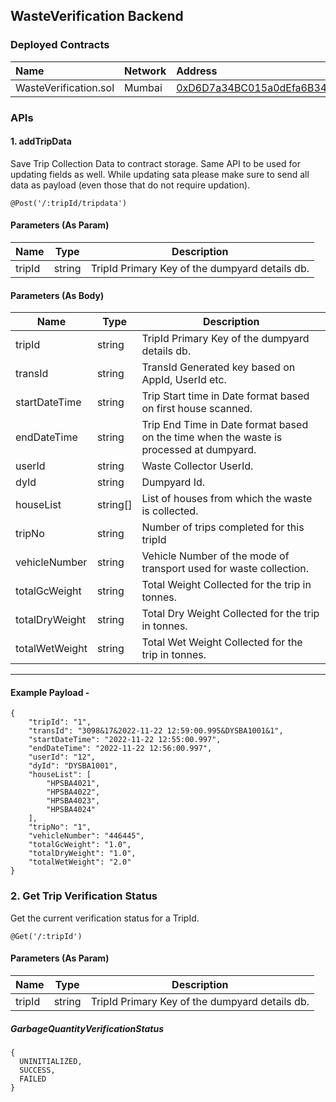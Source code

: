 ## WasteVerification Backend

### Deployed Contracts

| Name | Network | Address |
| :--- | :--- | :--- |
| WasteVerification.sol | Mumbai | [0xD6D7a34BC015a0dEfa6B342BAC5c9d92Fc5c3D40](https://mumbai.polygonscan.com/address/0xD6D7a34BC015a0dEfa6B342BAC5c9d92Fc5c3D40#code) |


### APIs

#### 1. addTripData

Save Trip Collection Data to contract storage. Same API to be used for updating fields as well.
While updating sata please make sure to send all data as payload (even those that do not require updation).

```solidity
@Post('/:tripId/tripdata')
```

#### Parameters (As Param)
 
| Name | Type | Description |
| ---- | ---- | ----------- |
| tripId | string | TripId Primary Key of the dumpyard details db. |

#### Parameters (As Body) 

| Name | Type | Description |
| ---- | ---- | ----------- |
| tripId | string | TripId Primary Key of the dumpyard details db. |
| transId | string | TransId Generated key based on AppId, UserId etc. |
| startDateTime | string | Trip Start time in Date format based on first house scanned. |
| endDateTime | string | Trip End Time in Date format based on the time when the waste is processed at dumpyard. |
| userId | string | Waste Collector UserId. |
| dyId | string | Dumpyard Id. |
| houseList | string[] | List of houses from which the waste is collected. |
| tripNo | string | Number of trips completed for this tripId |
| vehicleNumber | string | Vehicle Number of the mode of transport used for waste collection. |
| totalGcWeight | string | Total Weight Collected for the trip in tonnes. |
| totalDryWeight | string | Total Dry Weight Collected for the trip in tonnes. |
| totalWetWeight | string | Total Wet Weight Collected for the trip in tonnes. |
___

#### Example Payload -

```solidity
{
    "tripId": "1",
    "transId": "3098&17&2022-11-22 12:59:00.995&DYSBA1001&1",
    "startDateTime": "2022-11-22 12:55:00.997",
    "endDateTime": "2022-11-22 12:56:00.997",
    "userId": "12",
    "dyId": "DYSBA1001",
    "houseList": [
        "HPSBA4021",
        "HPSBA4022",
        "HPSBA4023",
        "HPSBA4024"
    ],
    "tripNo": "1",
    "vehicleNumber": "446445",
    "totalGcWeight": "1.0",
    "totalDryWeight": "1.0",
    "totalWetWeight": "2.0"
}
```

### 2. Get Trip Verification Status

Get the current verification status for a TripId.

```solidity
@Get('/:tripId')
```

#### Parameters (As Param)
 
| Name | Type | Description |
| ---- | ---- | ----------- |
| tripId | string | TripId Primary Key of the dumpyard details db. |

##### GarbageQuantityVerificationStatus

```solidity
{
  UNINITIALIZED,
  SUCCESS,
  FAILED
}
```


